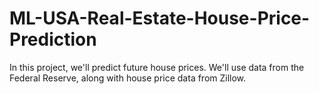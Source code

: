 # ML-USA-Real-Estate-House-Price-Prediction
In this project, we'll predict future house prices.  We'll use data from the Federal Reserve, along with house price data from Zillow.
